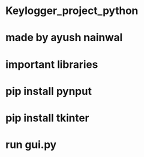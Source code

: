 # Keylogger_project_python
# made by ayush nainwal 

# important libraries
#   pip install pynput
#   pip install tkinter


# run  gui.py